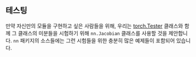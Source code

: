 ## 테스팅 ##
만약 자신만의 모듈을 구현하고 싶은 사람들을 위해, 우리는
[torch.Tester](https://github.com/torch/torch7/blob/master/doc/tester.md) 클래스와 함께 
그 클래스의 미분들을 시험하기 위해 `nn.Jacobian` 클래스를 사용할 것을 제안합니다. 
`nn` 패키지의 소스들에는 그런 시험들을 위한 충분히 많은 예제들이 포함되어 있습니다.
